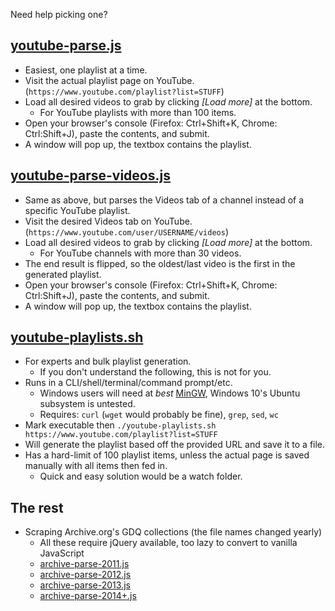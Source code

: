 Need help picking one?

## [youtube-parse.js](youtube-parse.js)
 - Easiest, one playlist at a time.
 - Visit the actual playlist page on YouTube. (`https://www.youtube.com/playlist?list=STUFF`)
 - Load all desired videos to grab by clicking *[Load more]* at the bottom.
   - For YouTube playlists with more than 100 items.
 - Open your browser's console (Firefox: Ctrl+Shift+K, Chrome: Ctrl:Shift+J), paste the contents, and submit.
 - A window will pop up, the textbox contains the playlist.
 
 ## [youtube-parse-videos.js](youtube-parse-videos.js)
 - Same as above, but parses the Videos tab of a channel instead of a specific YouTube playlist.
 - Visit the desired Videos tab on YouTube. (`https://www.youtube.com/user/USERNAME/videos`)
 - Load all desired videos to grab by clicking *[Load more]* at the bottom.
   - For YouTube channels with more than 30 videos.
 - The end result is flipped, so the oldest/last video is the first in the generated playlist.
 - Open your browser's console (Firefox: Ctrl+Shift+K, Chrome: Ctrl:Shift+J), paste the contents, and submit.
 - A window will pop up, the textbox contains the playlist.

## [youtube-playlists.sh](youtube-playlists.sh)
 - For experts and bulk playlist generation.
   - If you don't understand the following, this is not for you.
 - Runs in a CLI/shell/terminal/command prompt/etc.
   - Windows users will need at *best* [MinGW](http://mingw.org/), Windows 10's Ubuntu subsystem is untested.
   - Requires: `curl` (`wget` would probably be fine), `grep`, `sed`, `wc`
 - Mark executable then `./youtube-playlists.sh https://www.youtube.com/playlist?list=STUFF`
 - Will generate the playlist based off the provided URL and save it to a file.
 - Has a hard-limit of 100 playlist items, unless the actual page is saved manually with all items then fed in.
   - Quick and easy solution would be a watch folder.
 
## The rest

 - Scraping Archive.org's GDQ collections (the file names changed yearly)
   - All these require jQuery available, too lazy to convert to vanilla JavaScript
   - [archive-parse-2011.js](archive-parse-2011.js)
   - [archive-parse-2012.js](archive-parse-2012.js)
   - [archive-parse-2013.js](archive-parse-2013.js)
   - [archive-parse-2014+.js](archive-parse-2014+.js)
